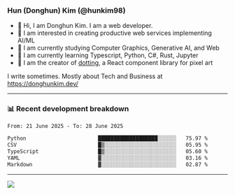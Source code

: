 ### Hun (Donghun) Kim (@hunkim98)

- 👋 Hi, I am Donghun Kim. I am a web developer. 
- 🤔 I am interested in creating productive web services implementing AI/ML
- 🔭 I am currently studying Computer Graphics, Generative AI, and Web 
- 🌱 I am currently learning Typescript, Python, C#, Rust, Jupyter
- 🎨 I am the creator of [dotting](https://github.com/hunkim98/dotting), a React component library for pixel art

I write sometimes. Mostly about Tech and Business at https://donghunkim.dev/

---
### 📊 Recent development breakdown
<!--START_SECTION:waka-->

```txt
From: 21 June 2025 - To: 28 June 2025

Python                       ███████████████████░░░░░░   75.97 %
CSV                          █▒░░░░░░░░░░░░░░░░░░░░░░░   05.95 %
TypeScript                   █▒░░░░░░░░░░░░░░░░░░░░░░░   05.60 %
YAML                         ▓░░░░░░░░░░░░░░░░░░░░░░░░   03.16 %
Markdown                     ▓░░░░░░░░░░░░░░░░░░░░░░░░   02.87 %
```

<!--END_SECTION:waka-->
---

<!-- <div align='center'> -->
  <img align="center" src="https://github-readme-stats.vercel.app/api?username=hunkim98&theme=dark&show_icons=true"/>
<!-- </div> -->
<!--
**hunkim98/hunkim98** is a ✨ _special_ ✨ repository because its `README.md` (this file) appears on your GitHub profile.

Here are some ideas to get you started:

- 🔭 I’m currently working on ...
- 🌱 I’m currently learning ...
- 👯 I’m looking to collaborate on ...
- 🤔 I’m looking for help with ...
- 💬 Ask me about ...
- 📫 How to reach me: ...
- 😄 Pronouns: ...
- ⚡ Fun fact: ...
-->
